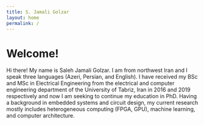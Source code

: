 ```yaml
---
title: S. Jamali Golzar
layout: home
permalink: /
---
```


# Welcome!
Hi there! My name is Saleh Jamali Golzar. I am from northwest Iran and I speak three languages (Azeri, Persian, and English). I have received my BSc and MSc in Electrical Engineering from the electrical and computer engineering department of the University of Tabriz, Iran in 2016 and 2019 respectively and now I am seeking to continue my education in PhD. Having a background in embedded systems and circuit design, my current research mostly includes heterogeneous computing (FPGA, GPU), machine learning, and computer architecture.
